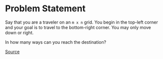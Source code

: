 # Problem Statement

Say that you are a traveler on an `m x n` grid. You begin in the top-left corner and your goal is to travel to the bottom-right corner. You may only move down or right.

In how many ways can you reach the destination?

[Source](https://www.youtube.com/watch?v=oBt53YbR9Kk&list=WL&index=3&t=2319s)
